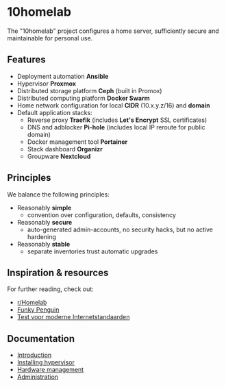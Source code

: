 # 10homelab

The "10homelab" project configures a home server, sufficiently secure and maintainable for personal use.

## Features

- Deployment automation **Ansible**
- Hypervisor **Proxmox**
- Distributed storage platform **Ceph** (built in Promox)
- Distributed computing platform **Docker Swarm**
- Home network configuration for local **CIDR** (10.x.y.z/16) and **domain**
- Default application stacks:
  - Reverse proxy **Traefik** (includes **Let's Encrypt** SSL certificates)
  - DNS and adblocker **Pi-hole** (includes local IP reroute for public domain)
  - Docker management tool **Portainer**
  - Stack dashboard **Organizr**
  - Groupware **Nextcloud**

## Principles

We balance the following principles:

- Reasonably **simple**
  - convention over configuration, defaults, consistency
- Reasonably **secure**
  - auto-generated admin-accounts, no security hacks, but no active hardening
- Reasonably **stable**
  - separate inventories trust automatic upgrades

## Inspiration & resources

For further reading, check out:

- [r/Homelab](https://www.reddit.com/r/homelab/)
- [Funky Penguin](https://geek-cookbook.funkypenguin.co.nz/)
- [Test voor moderne Internetstandaarden](https://internet.nl/)

## Documentation

- [Introduction](./introduction.md)
- [Installing hypervisor](./proxmox.md)
- [Hardware management](./hardware.md)
- [Administration](./administration.md)